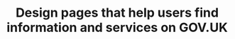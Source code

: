 ---
homepage: true
layout: homepage
title: Design pages that help users find information and services on GOV.UK
description: The GOV.UK Design Guide is an extension of GOV.UK Design System, aimed at people working in the GOV.UK programme at the Government Digital Service.
image:
  src: /assets/homepage.svg
  alt: Two individual building block pieces connected to one another to create one structure.
whatsNewDate:
whatsNew:
documentItems:
  0:
    documentItemTitle: Components
    documentItemDescription: Save time with reusable, accessible components for forms, navigation, panels, tables and more.
    documentItemURL: /components
  1:
    documentItemTitle: Patterns
    documentItemDescription: Patterns are best practice design solutions for specific user-focused tasks.
    documentItemURL: /patterns
  2:
    documentItemTitle: Frontend templates
    documentItemDescription: Frontend templates are page-level objects that place components into a layout and articulate the design’s underlying content structure.
    documentItemURL: /frontend-templates
additionalInfo:
  title: GOV.UK guidance
  content:
    <p class="govuk-body">The GOV.UK Design Guide is part of a suite of guidance for working in and on GOV.UK which also includes:</p>
    <ul class="govuk-list">
      <li>
        <a class="govuk-link" href="https://govuk-app-design-history-a45c1af4a3dc.herokuapp.com/" rel="noopener noreferrer" target="_blank">App design history</a>
      </li>
      <li>
        <a class="govuk-link" href="https://components.publishing.service.gov.uk/component-guide" rel="noopener noreferrer" target="_blank">Component guide</a>
      </li>
      <li>
        <a class="govuk-link" href="https://www.gov.uk/guidance/content-design" rel="noopener noreferrer" target="_blank">Content design guidance</a>
      </li>
      <li>
        <a class="govuk-link" href="https://design-system.service.gov.uk/" rel="noopener noreferrer" target="_blank">GOV.UK Design System</a>
      </li>
    </ul>
---